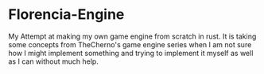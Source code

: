 # Florencia-Engine
My Attempt at making my own game engine from scratch in rust. It is taking some concepts from TheCherno's game engine series when I am not sure how I might implement something and trying to implement it myself as well as I can without much help.